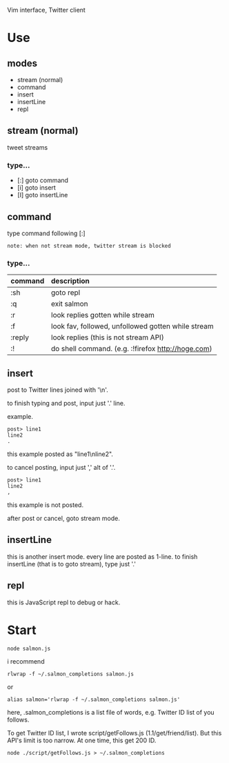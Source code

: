 Vim interface, Twitter client

Use
===

modes
---

- stream (normal)
- command
- insert
- insertLine
- repl

stream (normal)
---

tweet streams

### type...

- [:]
    goto command
- [i]
    goto insert
- [I]
    goto insertLine

command
---

type command following [:]

    note: when not stream mode, twitter stream is blocked

### type...

| command | description |
|:--------|:------------|
| :sh     | goto repl   |
| :q      | exit salmon |
| :r      | look replies gotten while stream |
| :f      | look fav, followed, unfollowed gotten while stream |
| :reply  | look replies (this is not stream API) |
| :!      | do shell command. (e.g. :!firefox http://hoge.com) |

insert
---

post to Twitter
lines joined with '\n'.

to finish typing and post,
input just '.' line.

example.

    post> line1
    line2
    .

this example posted as "line1\nline2".

to cancel posting, input just ',' alt of '.'.

    post> line1
    line2
    ,

this example is not posted.

after post or cancel, goto stream mode.

insertLine
---

this is another insert mode.
every line are posted as 1-line.
to finish insertLine (that is to goto stream), type just '.'

repl
---

this is JavaScript repl to debug or hack.

Start
===

    node salmon.js

i recommend

    rlwrap -f ~/.salmon_completions salmon.js

or

    alias salmon='rlwrap -f ~/.salmon_completions salmon.js'

here, .salmon_completions is a list file of words, e.g. Twitter ID list of you follows.

To get Twitter ID list, I wrote script/getFollows.js (1.1/get/friend/list).
But this API's limit is too narrow.
At one time, this get 200 ID.

    node ./script/getFollows.js > ~/.salmon_completions

